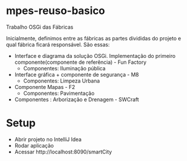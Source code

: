 # mpes-reuso-basico

Trabalho OSGi das Fábricas

Inicialmente, definimos entre as fábricas as partes divididas do projeto e qual fábrica ficará responsável. São essas:

* Interface e diagrama da solução OSGi. Implementação do primeiro componente(componente de referência) - Fun Factory
  * Componentes: Iluminação pública
* Interface gráfica + componente de segurança - M8
  * Componentes: Limpeza Urbana
* Componente Mapas - F2
  * Componentes: Pavimentação
* Componentes : Arborização e Drenagem - SWCraft

# Setup
* Abrir projeto no IntelliJ Idea
* Rodar aplicação
* Acessar http://localhost:8090/smartCity
